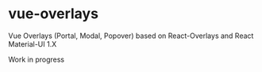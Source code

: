 # vue-overlays

Vue Overlays (Portal, Modal, Popover) based on React-Overlays and React Material-UI 1.X

Work in progress
